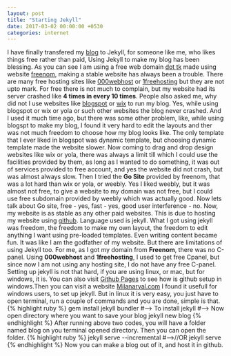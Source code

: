 ```yaml
---
layout: post
title: "Starting Jekyll"
date: 2017-03-02 00:00:00 +0530
categories: internet
---
```

I have finally transfered my [blog](/) to Jekyll, for someone like me, who likes things free rather than paid, Using Jekyll to make my blog has been blessing. As you can see I am using a free web domain [dot tk](http://dot.tk) made using website [freenom](http://freenom.com), making a stable website has always been a trouble. There are many free hosting sites like [000webhost](http://000webhost.com) or [1freehosting](http://1freehosting.com) but they are not upto mark. For free there is not much to complain, but my website had its server crashed like __4 times in every 10 times__. People also asked me, why did not I use websites like [blogspot](http://blogspot.com) or [wix](http://wix.com) to run my blog. Yes, while using blogspot or wix or yola or such other websites the blog never crashed. And I used it much time ago, but there was some other problem, like, while using blogspt to make my blog, I found it very hard to edit the layouts and ther was not much freedom to choose how my blog looks like. The only template that I ever liked in blogspot was dynamic template, but choosing dynamic template made the website slower. Now coming to drag and drop design websites like wix or yola, there was always a limit till which I could use the facilities provided by them, as long as I wanted to do something, it was out of services provided to free account, and yes the website did not crash, but was almost always slow. Then I tried the __Go Site__ provided by freenom, that was a lot hard than wix or yola, or weebly. Yes I liked weebly, but it was almost not free, to give a website to my domain was not free, but I could use free subdomain provided by weebly which was actually good. Now lets talk about Go site, free - yes, fast - yes, good user interference - no. Now, my website is as stable as any other paid websites. This is due to hosting my website using [github](http://github.com). Language used is jekyll. What I got using jekyll was freedom, the freedom to make my own layout, the freedom to edit anything I want using pre-loaded templates. Even writing content became fun. It was like I am the godfather of my website. But there are limitations of using Jekyll too. For me, as I got my domain from __Freenom__, there was no C-panel. Using __000webhost__ and __1freehosting__, I used to get free Cpanel, but since now I am not using any hosting site, I do not have any free C-panel. Setting up jekyll is not that hard, if you are using linux, or mac, but for windows, it is. You can also visit [Github Pages](http://pages.github.com) to see how is github setup in windows.Then you can visit a website [Milanaryal.com](https://milanaryal.com/jekyll-on-windows/) I found it usefull for windows users, to set up jekyll. But in linux it is very easy, you just have to open terminal, run a couple of commands and you are done, simple is that.
{% highlight ruby %}
gem install jekyll bundler #--> To install jekyll
#--> Now open directory where you want to save your blog
jekyll new blog
{% endhighlight %}
After running above two codes, you will have a folder named blog on you terminal opened directory. Then you can open the folder.
{% highlight ruby %}
jekyll serve --incremental 
#-->//OR
jekyll serve
{% endhighlight %}
Now you can make a blog out of it, and host it in github.
